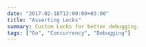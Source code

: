 ```yaml
---
date: "2017-02-18T12:00:00+03:00"
title: "Asserting Locks"
summary: Custom Locks for better debugging.
tags: ["Go", "Concurrency", "Debugging"]
---
```


